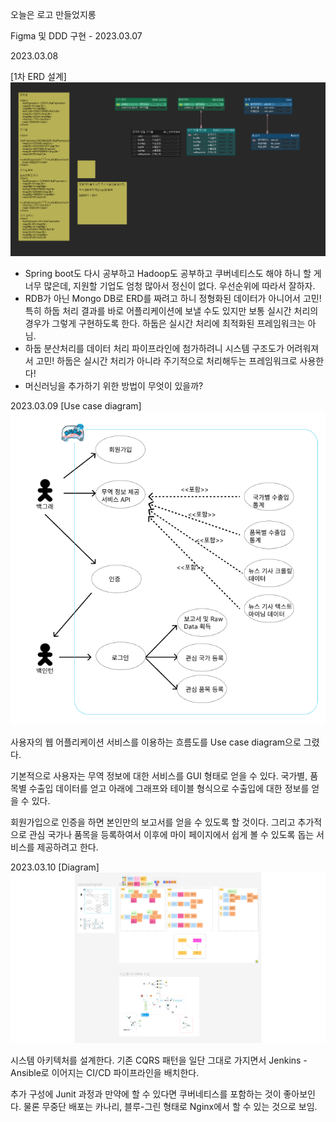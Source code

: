 오늘은 로고 만들었지롱

Figma 및 DDD 구현 - 2023.03.07



2023.03.08

[1차 ERD 설계]
![1차 ERD 설계](ERD1.png)

- Spring boot도 다시 공부하고 Hadoop도 공부하고 쿠버네티스도 해야 하니 할 게 너무 많은데, 지원할 기업도 엄청 많아서 정신이 없다. 우선순위에 따라서 잘하자.
- RDB가 아닌 Mongo DB로 ERD를 짜려고 하니 정형화된 데이터가 아니어서 고민! 특히 하둡 처리 결과를 바로 어플리케이션에 보낼 수도 있지만 보통 실시간 처리의 경우가 그렇게 구현하도록 한다. 하둡은 실시간 처리에 최적화된 프레임워크는 아님.
- 하둡 분산처리를 데이터 처리 파이프라인에 첨가하려니 시스템 구조도가 어려워져서 고민! 하둡은 실시간 처리가 아니라 주기적으로 처리해두는 프레임워크로 사용한다!
- 머신러닝을 추가하기 위한 방법이 무엇이 있을까?


2023.03.09
[Use case diagram]
![Use case diagram](Usecase_diagram.png)

사용자의 웹 어플리케이션 서비스를 이용하는 흐름도를 Use case diagram으로 그렸다.

기본적으로 사용자는 무역 정보에 대한 서비스를 GUI 형태로 얻을 수 있다.
국가별, 품목별 수출입 데이터를 얻고 아래에 그래프와 테이블 형식으로 수출입에 대한 정보를 얻을 수 있다.

회원가입으로 인증을 하면 본인만의 보고서를 얻을 수 있도록 할 것이다.
그리고 추가적으로 관심 국가나 품목을 등록하여서 이후에 마이 페이지에서 쉽게 볼 수 있도록 돕는 서비스를 제공하려고 한다.


2023.03.10
[Diagram]
![Diagram](%EB%8B%A4%EC%9D%B4%EC%96%B4%EA%B7%B8%EB%9E%A8.png)

시스템 아키텍처를 설계한다. 기존 CQRS 패턴을 일단 그대로 가지면서 
Jenkins - Ansible로 이어지는 CI/CD 파이프라인을 배치한다. 

추가 구성에 Junit 과정과 만약에 할 수 있다면 쿠버네티스를 포함하는 것이 좋아보인다.
물론 무중단 배포는 카나리, 블루-그린 형태로 Nginx에서 할 수 있는 것으로 보임.